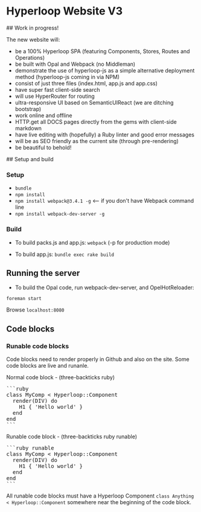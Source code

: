 # Hyperloop Website V3

## Work in progress!

The new website will:

+ be a 100% Hyperloop SPA (featuring Components, Stores, Routes and Operations)
+ be built with Opal and Webpack (no Middleman)
+ demonstrate the use of hyperloop-js as a simple alternative deployment method (hyperloop-js coming in via NPM)
+ consist of just three files (index.html, app.js and app.css)
+ have super fast client-side search
+ will use HyperRouter for routing
+ ultra-responsive UI based on SemanticUIReact (we are ditching bootstrap)
+ work online and offline
+ HTTP.get all DOCS pages directly from the gems with client-side markdown
+ have live editing with (hopefully) a Ruby linter and good error messages
+ will be as SEO friendly as the current site (through pre-rendering)
+ be beautiful to behold!

## Setup and build

### Setup

+ `bundle`
+ `npm install`
+ `npm install webpack@3.4.1 -g` <-- if you don't have Webpack command line
+ `npm install webpack-dev-server -g`

### Build

+ To build packs.js and app.js: `webpack` (-p for production mode)

+ To build app.js: `bundle exec rake build`

## Running the server

+ To build the Opal code, run webpack-dev-server,  and OpelHotReloader:

`foreman start`

Browse `localhost:8080`

## Code blocks

### Runable code blocks

Code blocks need to render properly in Github and also on the site. Some code blocks are live and runanle.

Normal code block - (three-backticks ruby)
<PRE>
```ruby
class MyComp < Hyperloop::Component
  render(DIV) do
    H1 { 'Hello world' }
  end
end
```
</PRE>

Runable code block - (three-backticks ruby runable)

<PRE>
```ruby runable
class MyComp < Hyperloop::Component
  render(DIV) do
    H1 { 'Hello world' }
  end
end
```
</PRE>

All runable code blocks must have a Hyperloop Component `class Anything < Hyperloop::Component` somewhere near the beginning of the code block.
